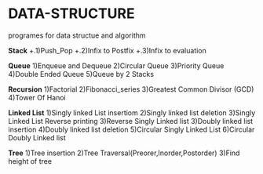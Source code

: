 # DATA-STRUCTURE
programes for data structue and algorithm

**Stack**
+.1)Push_Pop
+.2)Infix to Postfix
+.3)Infix to evaluation

**Queue**
1)Enqueue and Dequeue
2)Circular Queue
3)Priority Queue
4)Double Ended Queue
5)Queue by 2 Stacks

**Recursion**
1)Factorial
2)Fibonacci_series
3)Greatest Common Divisor (GCD)
4)Tower Of Hanoi

**Linked List**
1)Singly linked List insertiom
2)Singly linked list deletion
3)Singly Linked List Reverse printing
3)Reverse Singly Linked list 
3)Doubly linked list insertion
4)Doubly linked list deletion
5)Circular Singly Linked List
6)Circular Doubly Linked list

**Tree**
1)Tree insertion
2)Tree Traversal(Preorer,Inorder,Postorder)
3)Find height of tree

